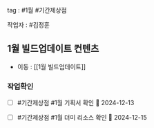 
tag : #1월 #기간제상점

작업자 : #김정훈
## 1월 빌드업데이트 컨텐츠
- 이동 : [[1월 빌드업데이트]]


### 작업확인
- [ ] #기간제상점   #1월  기획서 확인 📅 2024-12-13
- [ ]  #기간제상점   #1월  더미 리소스 확인 📅 2024-12-15


